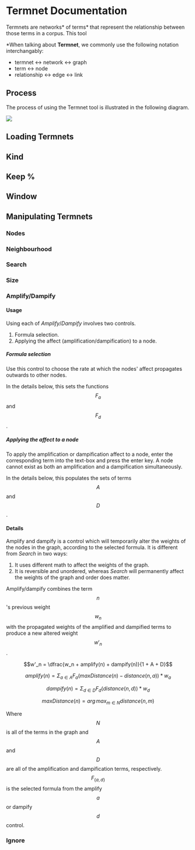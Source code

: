 # **Termnet** Documentation
Termnets are networks\* of terms\* that represent the relationship between those terms in a corpus.
This tool 

\*When talking about **Termnet**, we commonly use the following notation interchangably:

* termnet <-> network <-> graph
* term <-> node
* relationship <-> edge <-> link

## Process
The process of using the Termnet tool is illustrated in the following diagram.

<img src='cloud-questions.png'/>

## Loading Termnets

## Kind

## Keep %

## Window


## Manipulating Termnets

### Nodes

### Neighbourhood

### Search


### Size

### Amplify/Dampify
#### Usage
Using each of *Amplify*/*Dampify* involves two controls.

1. Formula selection.
2. Applying the affect (amplification/dampification) to a node.

##### Formula selection
Use this control to choose the rate at which the nodes' affect propagates outwards to other nodes.

In the details below, this sets the functions $$F_a$$ and $$F_d$$.

##### Applying the affect to a node
To apply the amplification or dampification affect to a node, enter the corresponding term into the text-box and press the enter key.
A node cannot exist as both an amplification and a dampification simultaneously.

In the details below, this populates the sets of terms $$A$$ and $$D$$.

#### Details
Amplify and dampify is a control which will temporarily alter the weights of the nodes in the graph, according to the selected formula.
It is different from *Search* in two ways:

1. It uses different math to affect the weights of the graph.
2. It is reversible and unordered, whereas *Search* will permanently affect the weights of the graph and order does matter.

Amplify/dampify combines the term $$n$$'s previous weight $$w_n$$ with the propagated weights of the amplified and dampified terms to produce a new altered weight $$w'_n$$.

$$w'_n = \dfrac{w_n + amplify(n) + dampify(n)}{1 + A + D}$$

$$amplify(n) = \Sigma_{a \in A}F_a(maxDistance(n) - distance(n, a)) * w_a$$

$$dampify(n) = \Sigma_{d \in D}F_d(distance(n, d)) * w_d$$

$$maxDistance(n) = arg\,max_{m \in N} distance(n, m)$$

Where $$N$$ is all of the terms in the graph and $$A$$ and $$D$$ are all of the amplification and dampification terms, respectively.
$$F_{\{a,d\}}$$ is the selected formula from the amplify $$a$$ or dampify $$d$$  control.

### Ignore


